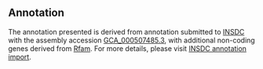 

Annotation
----------

The annotation presented is derived from annotation submitted to
[INSDC](http://www.insdc.org) with the assembly accession
[GCA\_000507485.3](http://www.ebi.ac.uk/ena/data/view/GCA_000507485.3),
with additional non-coding genes derived from
[Rfam](http://rfam.xfam.org/). For more details, please visit [INSDC
annotation
import](http://ensemblgenomes.org/info/data/insdc_annotation).

